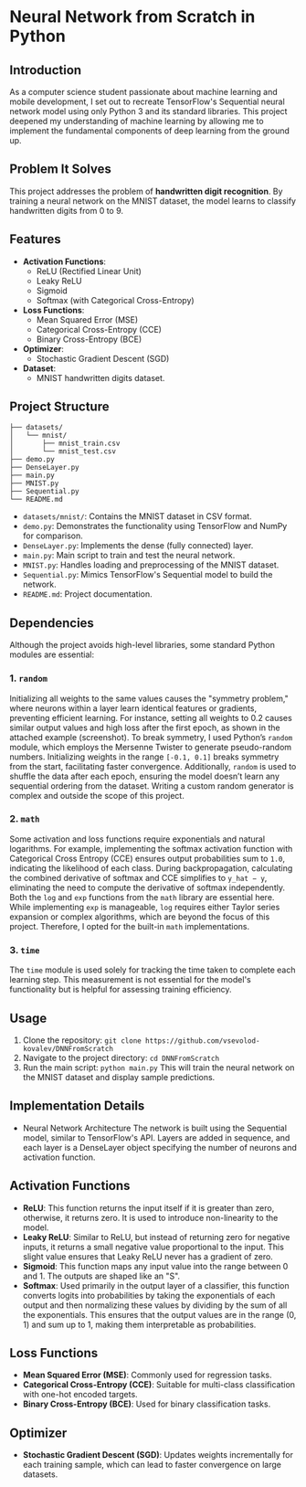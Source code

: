 # Neural Network from Scratch in Python

## Introduction

As a computer science student passionate about machine learning and mobile development, I set out to recreate TensorFlow's Sequential neural network model using only Python 3 and its standard libraries. This project deepened my understanding of machine learning by allowing me to implement the fundamental components of deep learning from the ground up.

## Problem It Solves

This project addresses the problem of **handwritten digit recognition**. By training a neural network on the MNIST dataset, the model learns to classify handwritten digits from 0 to 9.

## Features

- **Activation Functions**:
  - ReLU (Rectified Linear Unit)
  - Leaky ReLU
  - Sigmoid
  - Softmax (with Categorical Cross-Entropy)
- **Loss Functions**:
  - Mean Squared Error (MSE)
  - Categorical Cross-Entropy (CCE)
  - Binary Cross-Entropy (BCE)
- **Optimizer**:
  - Stochastic Gradient Descent (SGD)
- **Dataset**:
  - MNIST handwritten digits dataset.

## Project Structure

```
├── datasets/
│   └── mnist/
│       ├── mnist_train.csv
│       └── mnist_test.csv
├── demo.py
├── DenseLayer.py
├── main.py
├── MNIST.py
├── Sequential.py
└── README.md
```
- `datasets/mnist/`: Contains the MNIST dataset in CSV format.
- `demo.py`: Demonstrates the functionality using TensorFlow and NumPy for comparison.
- `DenseLayer.py`: Implements the dense (fully connected) layer.
- `main.py`: Main script to train and test the neural network.
- `MNIST.py`: Handles loading and preprocessing of the MNIST dataset.
- `Sequential.py`: Mimics TensorFlow's Sequential model to build the network.
- `README.md`: Project documentation.

## Dependencies
Although the project avoids high-level libraries, some standard Python modules are essential:

### 1. `random`
Initializing all weights to the same values causes the "symmetry problem," where neurons within a layer learn identical features or gradients, preventing efficient learning. For instance, setting all weights to 0.2 causes similar output values and high loss after the first epoch, as shown in the attached example (screenshot). To break symmetry, I used Python’s `random` module, which employs the Mersenne Twister to generate pseudo-random numbers. Initializing weights in the range `[-0.1, 0.1]` breaks symmetry from the start, facilitating faster convergence. Additionally, `random` is used to shuffle the data after each epoch, ensuring the model doesn’t learn any sequential ordering from the dataset. Writing a custom random generator is complex and outside the scope of this project.

### 2. `math`
Some activation and loss functions require exponentials and natural logarithms. For example, implementing the softmax activation function with Categorical Cross Entropy (CCE) ensures output probabilities sum to `1.0`, indicating the likelihood of each class. During backpropagation, calculating the combined derivative of softmax and CCE simplifies to `y_hat − y`, eliminating the need to compute the derivative of softmax independently. Both the `log` and `exp` functions from the `math` library are essential here. While implementing `exp` is manageable, `log` requires either Taylor series expansion or complex algorithms, which are beyond the focus of this project. Therefore, I opted for the built-in `math` implementations.

### 3. `time`
The `time` module is used solely for tracking the time taken to complete each learning step. This measurement is not essential for the model's functionality but is helpful for assessing training efficiency.

## Usage
1. Clone the repository:
`git clone https://github.com/vsevolod-kovalev/DNNFromScratch`
2. Navigate to the project directory:
`cd DNNFromScratch`
3. Run the main script:
`python main.py`
This will train the neural network on the MNIST dataset and display sample predictions.

## Implementation Details
* Neural Network Architecture
The network is built using the Sequential model, similar to TensorFlow's API. Layers are added in sequence, and each layer is a DenseLayer object specifying the number of neurons and activation function.

## Activation Functions

* **ReLU**: This function returns the input itself if it is greater than zero, otherwise, it returns zero. It is used to introduce non-linearity to the model.
* **Leaky ReLU**: Similar to ReLU, but instead of returning zero for negative inputs, it returns a small negative value proportional to the input. This slight value ensures that Leaky ReLU never has a gradient of zero.
* **Sigmoid**: This function maps any input value into the range between 0 and 1. The outputs are shaped like an "S".
* **Softmax**: Used primarily in the output layer of a classifier, this function converts logits into probabilities by taking the exponentials of each output and then normalizing these values by dividing by the sum of all the exponentials. This ensures that the output values are in the range (0, 1) and sum up to 1, making them interpretable as probabilities.
## Loss Functions

* **Mean Squared Error (MSE)**: Commonly used for regression tasks.
* **Categorical Cross-Entropy (CCE)**: Suitable for multi-class classification with one-hot encoded targets.
* **Binary Cross-Entropy (BCE)**: Used for binary classification tasks.

## Optimizer

* **Stochastic Gradient Descent (SGD)**: Updates weights incrementally for each training sample, which can lead to faster convergence on large datasets.
